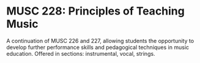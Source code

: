 # MUSC 228: Principles of Teaching Music

A continuation of MUSC 226 and 227, allowing students the opportunity to develop further performance skills and pedagogical techniques in music education. Offered in sections: instrumental, vocal, strings.